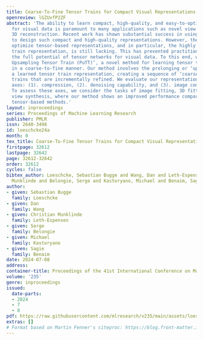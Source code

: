 ```yaml
---
title: Coarse-To-Fine Tensor Trains for Compact Visual Representations
openreview: lGZUvfP2ZF
abstract: 'The ability to learn compact, high-quality, and easy-to-optimize representations
  for visual data is paramount to many applications such as novel view synthesis and
  3D reconstruction. Recent work has shown substantial success in using tensor networks
  to design such compact and high-quality representations. However, the ability to
  optimize tensor-based representations, and in particular, the highly compact tensor
  train representation, is still lacking. This has prevented practitioners from deploying
  the full potential of tensor networks for visual data. To this end, we propose ’Prolongation
  Upsampling Tensor Train (PuTT)’, a novel method for learning tensor train representations
  in a coarse-to-fine manner. Our method involves the prolonging or ‘upsampling’ of
  a learned tensor train representation, creating a sequence of ’coarse-to-fine’ tensor
  trains that are incrementally refined. We evaluate our representation along three
  axes: (1). compression, (2). denoising capability, and (3). image completion capability.
  To assess these axes, we consider the tasks of image fitting, 3D fitting, and novel
  view synthesis, where our method shows an improved performance compared to state-of-the-art
  tensor-based methods.'
layout: inproceedings
series: Proceedings of Machine Learning Research
publisher: PMLR
issn: 2640-3498
id: loeschcke24a
month: 0
tex_title: Coarse-To-Fine Tensor Trains for Compact Visual Representations
firstpage: 32612
lastpage: 32642
page: 32612-32642
order: 32612
cycles: false
bibtex_author: Loeschcke, Sebastian Bugge and Wang, Dan and Leth-Espensen, Christian
  Munklinde and Belongie, Serge and Kastoryano, Michael and Benaim, Sagie
author:
- given: Sebastian Bugge
  family: Loeschcke
- given: Dan
  family: Wang
- given: Christian Munklinde
  family: Leth-Espensen
- given: Serge
  family: Belongie
- given: Michael
  family: Kastoryano
- given: Sagie
  family: Benaim
date: 2024-07-08
address:
container-title: Proceedings of the 41st International Conference on Machine Learning
volume: '235'
genre: inproceedings
issued:
  date-parts:
  - 2024
  - 7
  - 8
pdf: https://raw.githubusercontent.com/mlresearch/v235/main/assets/loeschcke24a/loeschcke24a.pdf
extras: []
# Format based on Martin Fenner's citeproc: https://blog.front-matter.io/posts/citeproc-yaml-for-bibliographies/
---
```

